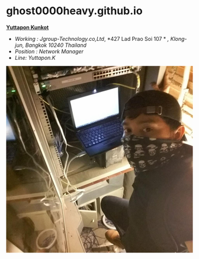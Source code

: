 # ghost0000heavy.github.io

**[Yuttapon Kunkot](https://ghost0000heavy.github.io/)**
* *Working : Jgroup-Technology.co,Ltd*, *427 Lad Prao Soi 107 * *,* *Klong-jun, Bangkok 10240 Thailand* 
* *Position  :  Network Manager*
* *Line: Yuttapon.K*

 ![adventure config](Config.jpg)
